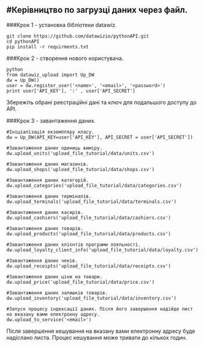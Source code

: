 #Керівництво по загрузці даних через файл.
---



###Крок 1 - установка бібліотеки datawiz.
```
git clone https://github.com/datawizio/pythonAPI.git
cd pythonAPI
pip install -r requirments.txt
```
###Крок 2 - створення нового користувача.
```
python
from datawiz_upload import Up_DW
dw = Up_DW()
user = dw.register_user('<name>', '<email>', '<password>')
print user['API_KEY'], ':' , user['API_SECRET']
```
Збережіть обрані реєстраційні дані та ключ для подальшого доступу до API.

###Крок 3 - завантаження даних.
```
#Ініціалізація екземпляру класу.
dw = Up_DW(API_KEY=user['API_KEY'], API_SECRET = user['API_SECRET'])

#Завантаження даних одиниць виміру.
dw.upload_units('upload_file_tutorial/data/units.csv')

#Завантаження даних магазинів.
dw.upload_shops('upload_file_tutorial/data/shops.csv')

#Завантаження даних категорій.
dw.upload_categories('upload_file_tutorial/data/categories.csv')

#Завантаження даних терміналів.
dw.upload_terminals('upload_file_tutorial/data/terminals.csv')

#Завантаження даних касирів.
dw.upload_cashiers('upload_file_tutorial/data/cashiers.csv')

#Завантаження даних товарів.
dw.upload_products('upload_file_tutorial/data/products.csv')

#Завантаження даних клієнтів програми лояльності.
dw.upload_loyalty_client_info('upload_file_tutorial/data/loyalty.csv')

#Завантаження даних чеків.
dw.upload_receipts('upload_file_tutorial/data/receipts.csv')

#Завантаження даних ціни на товари.
dw.upload_price('upload_file_tutorial/data/price.csv')

#Завантаження даних залишків товарів.
dw.upload_inventory('upload_file_tutorial/data/inventory.csv')

#Запуск процесу індексації даних. Після його завершення надійде лист на вказану вами електронну адресу.
dw.upload_to_service('<email>')
```
Після завершення кешування на вказану вами електронну адресу буде надіслано листа. Процес кешування може тривати до кількох годин.
